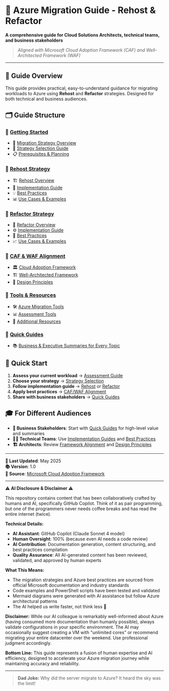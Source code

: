 # 🚀 Azure Migration Guide - Rehost & Refactor

**A comprehensive guide for Cloud Solutions Architects, technical teams, and business stakeholders**

> *Aligned with Microsoft Cloud Adoption Framework (CAF) and Well-Architected Framework (WAF)*

---

## 📖 Guide Overview

This guide provides practical, easy-to-understand guidance for migrating workloads to Azure using **Rehost** and **Refactor** strategies. Designed for both technical and business audiences.

## 🗂️ Guide Structure

### 📁 [Getting Started](./docs/01-getting-started/)
- 🎯 [Migration Strategy Overview](./docs/01-getting-started/migration-overview.md)
- 🧭 [Strategy Selection Guide](./docs/01-getting-started/strategy-selection.md)
- 📋 [Prerequisites & Planning](./docs/01-getting-started/prerequisites.md)

### 📁 [Rehost Strategy](./docs/02-rehost/)
- 🏗️ [Rehost Overview](./docs/02-rehost/overview.md)
- 🔧 [Implementation Guide](./docs/02-rehost/implementation.md)
- 💡 [Best Practices](./docs/02-rehost/best-practices.md)
- 📊 [Use Cases & Examples](./docs/02-rehost/use-cases.md)

### 📁 [Refactor Strategy](./docs/03-refactor/)
- 🔄 [Refactor Overview](./docs/03-refactor/overview.md)
- ⚙️ [Implementation Guide](./docs/03-refactor/implementation.md)
- 🎯 [Best Practices](./docs/03-refactor/best-practices.md)
- 📈 [Use Cases & Examples](./docs/03-refactor/use-cases.md)

### 📁 [CAF & WAF Alignment](./docs/04-frameworks/)
- 🏛️ [Cloud Adoption Framework](./docs/04-frameworks/caf-alignment.md)
- 🏗️ [Well-Architected Framework](./docs/04-frameworks/waf-alignment.md)
- 📐 [Design Principles](./docs/04-frameworks/design-principles.md)

### 📁 [Tools & Resources](./docs/05-tools/)
- 🛠️ [Azure Migration Tools](./docs/05-tools/migration-tools.md)
- 📊 [Assessment Tools](./docs/05-tools/assessment-tools.md)
- 🔗 [Additional Resources](./docs/05-tools/resources.md)

### 📁 [Quick Guides](./docs/06-quick-guides/)
- 📚 [Business & Executive Summaries for Every Topic](./docs/06-quick-guides/index.md)

## 🎯 Quick Start

1. **Assess your current workload** → [Assessment Guide](./docs/01-getting-started/prerequisites.md#workload-assessment)
2. **Choose your strategy** → [Strategy Selection](./docs/01-getting-started/strategy-selection.md)
3. **Follow implementation guide** → [Rehost](./docs/02-rehost/) or [Refactor](./docs/03-refactor/)
4. **Apply best practices** → [CAF/WAF Alignment](./docs/04-frameworks/)
5. **Share with business stakeholders** → [Quick Guides](./docs/06-quick-guides/index.md)

## 🎓 For Different Audiences

- **👔 Business Stakeholders**: Start with [Quick Guides](./docs/06-quick-guides/index.md) for high-level value and summaries
- **🧑‍💻 Technical Teams**: Use [Implementation Guides](./docs/02-rehost/implementation.md) and [Best Practices](./docs/02-rehost/best-practices.md)
- **🏗️ Architects**: Review [Framework Alignment](./docs/04-frameworks/) and [Design Principles](./docs/04-frameworks/design-principles.md)

---

**📝 Last Updated**: May 2025  
**📚 Version**: 1.0  
**🔗 Source**: [Microsoft Cloud Adoption Framework](https://learn.microsoft.com/en-us/azure/cloud-adoption-framework/adopt/)

---
⚠️ **AI Disclosure & Disclaimer** ⚠️

This repository contains content that has been collaboratively crafted by humans and AI, specifically GitHub Copilot. Think of it as pair programming, but one of the programmers never needs coffee breaks and has read the entire internet (twice).

**Technical Details:**
- **AI Assistant**: GitHub Copilot (Claude Sonnet 4 model)
- **Human Oversight**: 100% (because even AI needs a code review)
- **AI Contribution**: Documentation generation, content structuring, and best practices compilation
- **Quality Assurance**: All AI-generated content has been reviewed, validated, and approved by human experts

**What This Means:**
- The migration strategies and Azure best practices are sourced from official Microsoft documentation and industry standards
- Code examples and PowerShell scripts have been tested and validated
- Mermaid diagrams were generated with AI assistance but follow Azure architectural patterns
- The AI helped us write faster, not think less 🧠

**Disclaimer:**
While our AI colleague is remarkably well-informed about Azure (having consumed more documentation than humanly possible), always validate configurations in your specific environment. The AI may occasionally suggest creating a VM with "unlimited cores" or recommend migrating your entire datacenter over the weekend. Use professional judgment accordingly.

**Bottom Line:** This guide represents a fusion of human expertise and AI efficiency, designed to accelerate your Azure migration journey while maintaining accuracy and reliability.

---

> **Dad Joke:** Why did the server migrate to Azure? It heard the sky was the limit!
